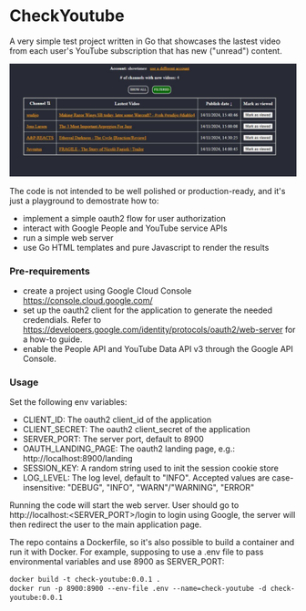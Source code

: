 # CheckYoutube

A very simple test project written in Go that showcases the lastest video from each user's YouTube subscription that has new ("unread") content.

![example](example_img.jpg)

The code is not intended to be well polished or production-ready, and it's just a playground to demostrate how to:
- implement a simple oauth2 flow for user authorization
- interact with Google People and YouTube service APIs
- run a simple web server
- use Go HTML templates and pure Javascript to render the results

### Pre-requirements
- create a project using Google Cloud Console https://console.cloud.google.com/
- set up the oauth2 client for the application to generate the needed credendials. Refer to https://developers.google.com/identity/protocols/oauth2/web-server for a how-to guide.
- enable the People API and YouTube Data API v3	through the Google API Console.

### Usage
Set the following env variables:
- CLIENT_ID: The oauth2 client_id of the application
- CLIENT_SECRET: The oauth2 client_secret of the application
- SERVER_PORT: The server port, default to 8900
- OAUTH_LANDING_PAGE: The oauth2 landing page, e.g.: http://localhost:8900/landing
- SESSION_KEY: A random string used to init the session cookie store
- LOG_LEVEL: The log level, default to "INFO". Accepted values are case-insensitive: "DEBUG", "INFO", "WARN"/"WARNING", "ERROR" 

Running the code will start the web server. User should go to http://localhost:<SERVER_PORT>/login to login using Google, the server will then redirect the user to the main application page.

The repo contains a Dockerfile, so it's also possible to build a container and run it with Docker. 
For example, supposing to use a .env file to pass environmental variables and use 8900 as SERVER_PORT:
```
docker build -t check-youtube:0.0.1 .
docker run -p 8900:8900 --env-file .env --name=check-youtube -d check-youtube:0.0.1
```
